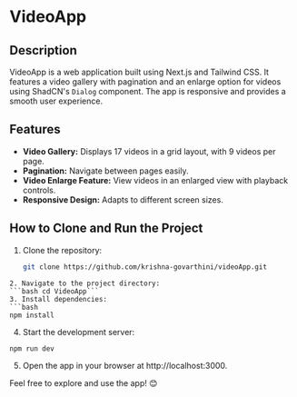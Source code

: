# VideoApp  

## Description
VideoApp is a web application built using Next.js and Tailwind CSS. It features a video gallery with pagination and an enlarge option for videos using ShadCN's `Dialog` component. The app is responsive and provides a smooth user experience.

## Features  
- **Video Gallery:** Displays 17 videos in a grid layout, with 9 videos per page.  
- **Pagination:** Navigate between pages easily.  
- **Video Enlarge Feature:** View videos in an enlarged view with playback controls.  
- **Responsive Design:** Adapts to different screen sizes.  

## How to Clone and Run the Project  

1. Clone the repository:  
   ```bash
   git clone https://github.com/krishna-govarthini/videoApp.git
  ```
2. Navigate to the project directory:
  ```bash cd VideoApp```
3. Install dependencies:
  ```bash
  npm install
  ```
4. Start the development server:
  ```bash
  npm run dev
 ```
5. Open the app in your browser at http://localhost:3000.

Feel free to explore and use the app! 😊
